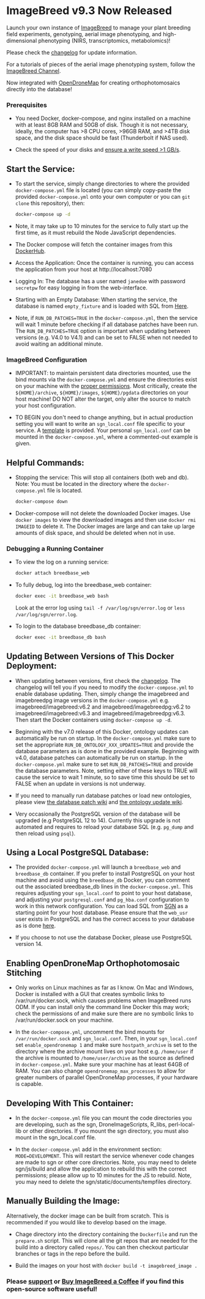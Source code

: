 # ImageBreed v9.3 Now Released

Launch your own instance of [ImageBreed](https://imagebreed.org) to manage your plant breeding field experiments, genotyping, aerial image phenotyping, and high-dimensional phenotyping (NIRS, transcriptomics, metabolomics)!

Please check the [changelog](https://github.com/nickmorales/imagebreed_dockerfile/wiki/Changelog) for update information.

For a tutorials of pieces of the aerial image phenotyping system, follow the [ImageBreed Channel](https://www.youtube.com/channel/UC1FYqz6kz9pE72sSHhG7ocQ).

Now integrated with [OpenDroneMap](https://www.opendronemap.org/odm/) for creating orthophotomosaics directly into the database!

### Prerequisites

- You need Docker, docker-compose, and nginx installed on a machine with at least 8GB RAM and 50GB of disk. Though it is not necessary, ideally, the computer has >8 CPU cores, >96GB RAM, and >4TB disk space, and the disk space should be fast (Thunderbolt if NAS used).

- Check the speed of your disks and [ensure a write speed >1 GB/s](https://github.com/nickmorales/imagebreed_dockerfile/wiki/Check-Disk-Speed).

## Start the Service:

- To start the service, simply change directories to where the provided `docker-compose.yml` file is located (you can simply copy-paste the provided `docker-compose.yml` onto your own computer or you can `git clone` this repository), then:

    ```bash
    docker-compose up -d
    ```

- Note, it may take up to 10 minutes for the service to fully start up the first time, as it must rebuild the Node JavaScript dependencies.

- The Docker compose will fetch the container images from this [DockerHub](https://hub.docker.com/repository/docker/imagebreed/imagebreed).

- Access the Application: Once the container is running, you can access the application from your host at http://localhost:7080

- Logging In: The database has a user named `janedoe` with password `secretpw` for easy logging in from the web-interface.

- Starting with an Empty Database: When starting the service, the database is named `empty_fixture` and is loaded with SQL from [Here](https://github.com/nickmorales/imagebreed/blob/master/t/data/fixture/empty_fixture.sql).

- Note, if `RUN_DB_PATCHES=TRUE` in the `docker-compose.yml`, then the service will wait 1 minute before checking if all database patches have been run. The `RUN_DB_PATCHES=TRUE` option is important when updating between versions (e.g. V4.0 to V4.1) and can be set to FALSE when not needed to avoid waiting an additional minute.

### ImageBreed Configuration

- IMPORTANT: to maintain persistent data directories mounted, use the bind mounts via the `docker-compose.yml` and ensure the directories exist on your machine with the [proper permissions](https://github.com/nickmorales/imagebreed_dockerfile/wiki/File-Permissions). Most critically, create the `${HOME}/archive`, `${HOME}/images`, `${HOME}/pgdata` directories on your host machine! DO NOT alter the target, only alter the source to match your host configuration.

- TO BEGIN you don't need to change anything, but in actual production setting you will want to write an `sgn_local.conf` file specific to your service. A [template](./development/sgn_local_docker.conf) is provided. Your personal `sgn_local.conf` can be mounted in the `docker-compose.yml`, where a commented-out example is given.

## Helpful Commands:

- Stopping the service: This will stop all containers (both web and db). Note: You must be located in the directory where the `docker-compose.yml` file is located.

    ```bash
    docker-compose down
    ```

- Docker-compose will not delete the downloaded Docker images. Use `docker images` to view the downloaded images and then use `docker rmi IMAGEID` to delete it. The Docker images are large and can take up large amounts of disk space, and should be deleted when not in use.

### Debugging a Running Container

- To view the log on a running service:

    ```bash
    docker attach breedbase_web
    ```

- To fully debug, log into the breedbase_web container:

    ```bash
    docker exec -it breedbase_web bash
    ```

    Look at the error log using `tail -f /var/log/sgn/error.log` or `less /var/log/sgn/error.log`.

- To login to the database breedbase_db container:

    ```bash
    docker exec -it breedbase_db bash
    ```

## Updating Between Versions of This Docker Deployment:

- When updating between versions, first check the [changelog](https://github.com/nickmorales/imagebreed_dockerfile/wiki/Changelog). The changelog will tell you if you need to modify the `docker-compose.yml` to enable database updating. Then, simply change the imagebreed and imagebreedpg image versions in the `docker-compose.yml` e.g. imagebreed/imagebreed:v6.2 and imagebreed/imagebreedpg:v6.2 to imagebreed/imagebreed:v6.3 and imagebreed/imagebreedpg:v6.3. Then start the Docker containers using `docker-compose up -d`.

- Beginning with the v7.0 release of this Docker, ontology updates can automatically be run on startup. In the `docker-compose.yml` make sure to set the appropriate `RUN_DB_ONTOLOGY_XXX_UPDATES=TRUE` and provide the database parameters as is done in the provided example. Beginning with v4.0, database patches can automatically be run on startup. In the `docker-compose.yml` make sure to set `RUN_DB_PATCHES=TRUE` and provide the database parameters. Note, setting either of these keys to TRUE will cause the service to wait 1 minute, so to save time this should be set to FALSE when an update in versions is not underway.

- If you need to manually run database patches or load new ontologies, please view [the database patch wiki](https://github.com/nickmorales/imagebreed_dockerfile/wiki/Database-Patches) and [the ontology update wiki](https://github.com/nickmorales/imagebreed_dockerfile/wiki/Ontology-Updates).

- Very occasionally the PostgreSQL version of the database will be upgraded (e.g PostgreSQL 12 to 14). Currently this upgrade is not automated and requires to reload your database SQL (e.g. `pg_dump` and then reload using `psql`).

## Using a Local PostgreSQL Database:

- The provided `docker-compose.yml` will launch a `breedbase_web` and `breedbase_db` container. If you prefer to install PostgreSQL on your host machine and avoid using the `breedbase_db` Docker, you can comment out the associated breedbase_db lines in the `docker-compose.yml`. This requires adjusting your `sgn_local.conf` to point to your host database, and adjusting your `postgresql.conf` and `pg_hba.conf` configuration to work in this network configuration. You can load SQL from [SGN](https://github.com/nickmorales/imagebreed/blob/master/t/data/fixture/empty_fixture.sql) as a starting point for your host database. Please ensure that the `web_usr` user exists in PostgreSQL and has the correct access to your database as is done [here](https://github.com/nickmorales/postgres_dockerfile/blob/master/01_init-user-db_01.sh).

- If you choose to not use the database Docker, please use PostgreSQL version 14.

## Enabling OpenDroneMap Orthophotomosaic Stitching

- Only works on Linux machines as far as I know. On Mac and Windows, Docker is installed with a GUI that creates symbolic links to /var/run/docker.sock, which causes problems when ImageBreed runs ODM. If you can install only the command line Docker this may work; check the permissions of and make sure there are no symbolic links to /var/run/docker.sock on your machine.

- In the `docker-compose.yml`, uncomment the bind mounts for `/var/run/docker.sock` and `sgn_local.conf`. Then, in your `sgn_local.conf` set `enable_opendronemap 1` and make sure `hostpath_archive` is set to the directory where the archive mount lives on your host e.g. `/home/user` if the archive is mounted to `/home/user/archive` as the source as defined in `docker-compose.yml`. Make sure your machine has at least 64GB of RAM. You can also change `opendronemap_max_processes` to allow for greater numbers of parallel OpenDroneMap processes, if your hardware is capable.

## Developing With This Container:

- In the `docker-compose.yml` file you can mount the code directories you are developing, such as the sgn, DroneImageScripts, R_libs, perl-local-lib or other directories. If you mount the sgn directory, you must also mount in the sgn_local.conf file.

- In the `docker-compose.yml` add in the environment section: `MODE=DEVELOPMENT`. This will restart the service whenever code changes are made to sgn or other core directories. Note, you may need to delete sgn/js/build and allow the application to rebuild this with the correct permissions; please allow up to 10 minutes for the JS to rebuild. Note, you may need to delete the sgn/static/documents/tempfiles directory.

## Manually Building the Image:

Alternatively, the docker image can be built from scratch. This is recommended if you would like to develop based on the image.

- Chage directory into the directory containing the `Dockerfile` and run the `prepare.sh` script. This will clone all the git repos that are needed for the build into a directory called `repos/`. You can then checkout particular branches or tags in the repo before the build.

- Build the images on your host with `docker build -t imagebreed_image .`

### Please [support](https://patreon.com/nmorales) or [Buy ImageBreed a Coffee](https://www.buymeacoffee.com/imagebreed) if you find this open-source software useful!
